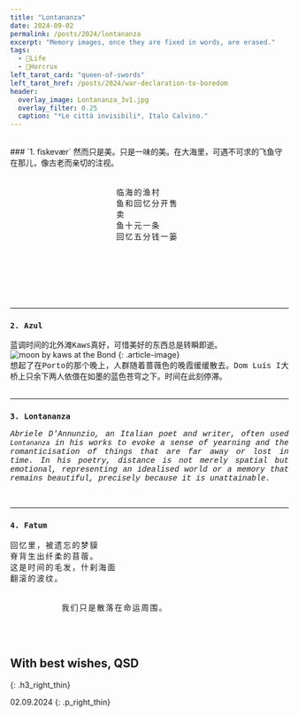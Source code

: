 ```yaml
---
title: "Lontananza"
date: 2024-09-02
permalink: /posts/2024/lontananza
excerpt: "Memory images, once they are fixed in words, are erased."
tags:
  - 🍜Life
  - 💍Horcrux
left_tarot_card: "queen-of-swords"
left_tarot_href: /posts/2024/war-declaration-to-boredom
header:
  overlay_image: Lontananza_3v1.jpg
  overlay_filter: 0.25
  caption: "*Le città invisibili*, Italo Calvino."
---
```

<br>
### `1. fiskevær`
然而只是美。只是一味的美。在大海里，可遇不可求的飞鱼守在那儿，像古老而亲切的注视。
<div style="padding: 5px;justify-content: center; display: flex;">
  <div class="card" style="width: 30%; aspect-ratio: 0.7; align-items:center; background-image: url('/images/prague_morning_paint.jpg');">
    <div class="hidden_item">
    <p style="padding: 1em; font-family: 'Noto Serif SC', serif; letter-spacing: 2px; pointer-events: none;">临海的渔村<br>鱼和回忆分开售卖<br>鱼十元一条<br>回忆五分钱一篓</p>
    </div>

  </div>
</div>
<br>

---

### `2. Azul`
<div style="font-family: 'Courier'; text-align: justify;">
蓝调时间的北外滩Kaws真好，可惜美好的东西总是转瞬即逝。
</div>
<img src="https://images.lifestyleasia.com/wp-content/uploads/sites/6/2024/08/02155249/kaws-holiday-shanghai-2024-1.jpg?tr=w-1600" alt="moon by kaws at the Bond">
{: .article-image}

<div style="font-family: 'Courier'; text-align: justify;">
想起了在Porto的那个晚上，人群随着蔷薇色的晚霞缓缓散去。Dom Luís I大桥上只余下两人依偎在如墨的蓝色苍穹之下。时间在此刻停滞。
</div>

<br>

---

### `3. Lontananza`

<div style="border-radius: 1em;">
<p style="font-style: italic; font-family: 'Courier'; text-align: justify;">
Abriele D'Annunzio, an Italian poet and writer, often used <code>Lontananza</code> in his works to evoke a sense of yearning and the romanticisation of things that are far away or lost in time. In his poetry, distance is not merely spatial but emotional, representing an idealised world or a memory that remains beautiful, precisely because it is unattainable.
</p>
</div>

<br>

---

### `4. Fatum`
<div style="font-family: 'Noto Serif SC', serif;letter-spacing: 2px;">
回忆里，被遗忘的梦貘
<br>
脊背生出纤柔的苜蓿。
<br>
这是时间的毛发，什刹海面
<br>
翻滚的波纹。
<br>
</div>

<div style="padding: 5px;justify-content: center; display: flex;">
  <div class="card" style="width: 70%; aspect-ratio:auto; align-items:center; background-image: url('/images/jfk_afterglow_4v1.jpg');">
    <div class="hidden_item">
    <p style="padding: 1em; font-family: 'Noto Serif SC', serif; font-size: 1em; letter-spacing: 2px;">我们只是散落在命运周围。</p>
    </div>

  </div>
</div>

<br>

## With best wishes, QSD
{: .h3_right_thin}

02.09.2024
{: .p_right_thin}